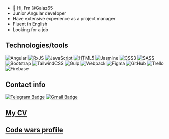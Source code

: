 - 👋 Hi, I’m @Gaiaz65
- Junior Angular developer
- Have extensive experience as a project manager
- Fluent in English
- Looking for a job

## Technologies/tools
![Angular](https://img.shields.io/badge/Angular-DD0031?style=for-the-badge&logo=angular&logoColor=white)
![RxJS](https://img.shields.io/badge/rxjs-%23B7178C.svg?style=for-the-badge&logo=reactivex&logoColor=white)
![JavaScript](https://img.shields.io/badge/JavaScript-323330?style=for-the-badge&logo=javascript&logoColor=F7DF1E)
![HTML5](https://img.shields.io/badge/HTML5-E34F26?style=for-the-badge&logo=html5&logoColor=white)
![Jasmine](https://img.shields.io/badge/jasmine-%238A4182.svg?style=for-the-badge&logo=jasmine&logoColor=white)
![CSS3](https://img.shields.io/badge/CSS3-1572B6?style=for-the-badge&logo=css3&logoColor=white)
![SASS](https://img.shields.io/badge/SASS-hotpink.svg?style=for-the-badge&logo=SASS&logoColor=white)
![Bootstrap](https://img.shields.io/badge/Bootstrap-563D7C?style=for-the-badge&logo=bootstrap&logoColor=white)
![TailwindCSS](https://img.shields.io/badge/tailwindcss-%2338B2AC.svg?style=for-the-badge&logo=tailwind-css&logoColor=white)
![Gulp](https://img.shields.io/badge/Gulp-CF4647?style=for-the-badge&logo=gulp&logoColor=white)
![Webpack](https://img.shields.io/badge/Webpack-8DD6F9?style=for-the-badge&logo=Webpack&logoColor=white)
![Figma](https://img.shields.io/badge/Figma-F24E1E?style=for-the-badge&logo=Figma&logoColor=white)
![GitHub](https://img.shields.io/badge/GitHub-100000?style=for-the-badge&logo=github&logoColor=white)
![Trello](https://img.shields.io/badge/Trello-0052CC?style=for-the-badge&logo=trello&logoColor=white)
![Firebase](https://img.shields.io/badge/Firebase-039BE5?style=for-the-badge&logo=Firebase&logoColor=white)


## Contact info  
[![Telegram Badge](https://img.shields.io/badge/-Gabriel364-blue?style=flat-square&logo=Telegram&logoColor=white&link=https://t.me/Gabriel364)](https://t.me/Gabriel364)
[![Gmail Badge](https://img.shields.io/badge/-gaiazapkaev365@gmail.com-c14438?style=flat-square&logo=Gmail&logoColor=white&link=mailto:gaiazapkaev365@gmail.com)](mailto:gaiazapkaev365@gmail.com)

## [My CV](https://drive.google.com/file/d/18hdEjIiZx0T28MpmKc-SGNoDuB6BQrwc/view?usp=sharing)
## [Code wars profile](https://www.codewars.com/users/Gaiaz65)






<!---
Gaiaz65/Gaiaz65 is a ✨ special ✨ repository because its `README.md` (this file) appears on your GitHub profile.
You can click the Preview link to take a look at your changes.
--->

